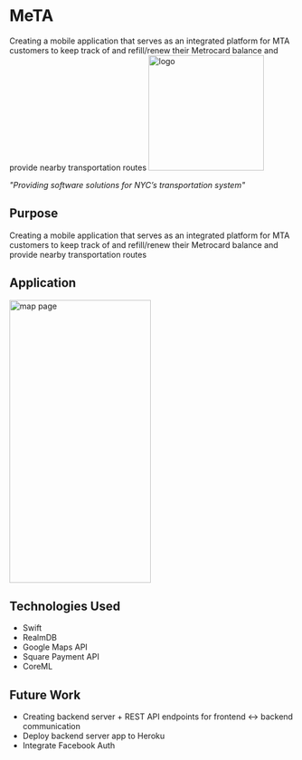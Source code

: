 # MeTA
Creating a mobile application that serves as an integrated platform for MTA customers to keep track of and refill/renew their Metrocard balance and provide nearby transportation routes
<img width="204" alt="logo" src="https://user-images.githubusercontent.com/34731628/80273755-029f3180-86a3-11ea-8643-edeacb6f27ef.png">

*"Providing software solutions for NYC’s transportation system"*
## Purpose
Creating a mobile application that serves as an integrated platform for MTA customers to keep track of and refill/renew their Metrocard balance and provide nearby transportation routes

## Application
<img width="250" height="500" alt="map page" src="https://user-images.githubusercontent.com/34731628/80267879-5db83080-8671-11ea-9568-10ae5277676e.png">

## Technologies Used 
- Swift 
- RealmDB 
- Google Maps API 
- Square Payment API 
- CoreML

## Future Work 
- Creating backend server + REST API endpoints for frontend <-> backend communication
- Deploy backend server app to Heroku
- Integrate Facebook Auth
